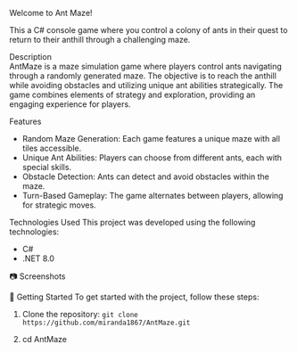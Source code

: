 Welcome to Ant Maze! 

This a C# console game where you control a colony of ants in their quest to return to their anthill through a challenging maze.

Description  
AntMaze is a maze simulation game where players control ants navigating through a randomly generated maze. The objective is to reach the anthill while avoiding obstacles and utilizing unique ant abilities strategically. The game combines elements of strategy and exploration, providing an engaging experience for players.

Features
- Random Maze Generation: Each game features a unique maze with all tiles accessible.
- Unique Ant Abilities: Players can choose from different ants, each with special skills.
- Obstacle Detection: Ants can detect and avoid obstacles within the maze.
- Turn-Based Gameplay: The game alternates between players, allowing for strategic moves.

Technologies Used
This project was developed using the following technologies:
- C#
- .NET 8.0

📷 Screenshots

🚀 Getting Started
To get started with the project, follow these steps:

1. Clone the repository:
   ```git clone https://github.com/miranda1867/AntMaze.git```
   
2. cd AntMaze
